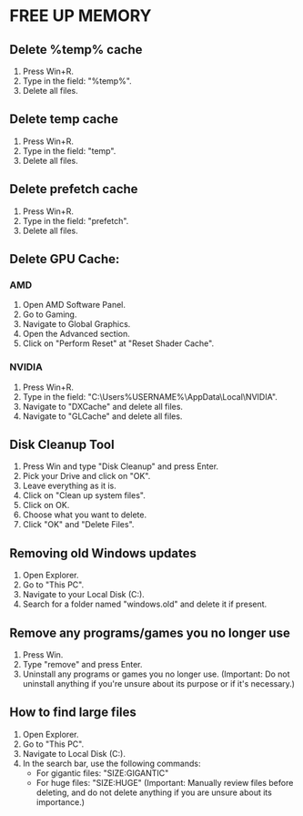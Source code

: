 # FREE UP MEMORY

## Delete %temp% cache

1. Press Win+R.
2. Type in the field: "%temp%".
3. Delete all files.

## Delete temp cache

1. Press Win+R.
2. Type in the field: "temp".
3. Delete all files.

## Delete prefetch cache

1. Press Win+R.
2. Type in the field: "prefetch".
3. Delete all files.

## Delete GPU Cache:

### AMD

1. Open AMD Software Panel.
2. Go to Gaming.
3. Navigate to Global Graphics.
4. Open the Advanced section.
5. Click on "Perform Reset" at "Reset Shader Cache".

### NVIDIA

1. Press Win+R.
2. Type in the field: "C:\Users\%USERNAME%\AppData\Local\NVIDIA".
3. Navigate to "DXCache" and delete all files.
4. Navigate to "GLCache" and delete all files.

## Disk Cleanup Tool

1. Press Win and type "Disk Cleanup" and press Enter.
2. Pick your Drive and click on "OK".
3. Leave everything as it is.
4. Click on "Clean up system files".
5. Click on OK.
6. Choose what you want to delete.
7. Click "OK" and "Delete Files".

## Removing old Windows updates

1. Open Explorer.
2. Go to "This PC".
3. Navigate to your Local Disk (C:).
4. Search for a folder named "windows.old" and delete it if present.

## Remove any programs/games you no longer use

1. Press Win.
2. Type "remove" and press Enter.
3. Uninstall any programs or games you no longer use.
   (Important: Do not uninstall anything if you're unsure about its purpose or if it's necessary.)

## How to find large files

1. Open Explorer.
2. Go to "This PC".
3. Navigate to Local Disk (C:).
4. In the search bar, use the following commands:
   - For gigantic files: "SIZE:GIGANTIC"
   - For huge files: "SIZE:HUGE"
     (Important: Manually review files before deleting, and do not delete anything if you are unsure about its importance.)
